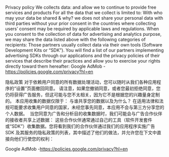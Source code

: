 Privacy policy
We collects data: 
and allow we to continue to provide free services and products
For all the data that we collect is limited to:
With who may your data be shared & why?
we does not share your personal data with third parties without your prior consent in the countries where collecting users’ consent may be required by applicable laws and regulations. 
When you consent to the collection of data for advertising and analytics purpose, we may share the data listed above with the following categories of recipients:
Those partners usually collect data via their own tools (Software Development Kits or “SDK”). You will find a list of our partners implementing advertising SDKs through our applications and the privacy policies of their services that describe their practices and allow you to exercise your rights directly toward them hereafter:
Google AdMob -https://policies.google.com/privacy?hl=en


隐私政策
对于依赖用户同意的所有数据处理活动，您可以随时从我们各种应用程序的“设置”页面撤回同意。
请注意，如果您撤销同意，或者您最初拒绝同意，您仍将获得广告服务，但这可能与您不太相关，因为它不是根据您的兴趣量身定制的。
本应用收集的数据仅限于：
与谁共享您的数据以及为什么？
在适用法律和法规可能要求收集用户同意的国家，未经您事先同意，本应用不会与第三方分享您的个人数据。 
当您同意为广告和分析目的收集数据时，我们可能会与广告合作伙伴的接收者共享上述数据：
这些合作伙伴通常通过自己的工具（软件开发套件或“SDK”）收集数据。您将看到我们的合作伙伴通过我们的应用程序实施广告 SDK 及其服务的隐私政策的列表，其中描述了他们的做法，并允许您在下文中直接向他们行使您的权利：

Google AdMob -https://policies.google.com/privacy?hl=en




